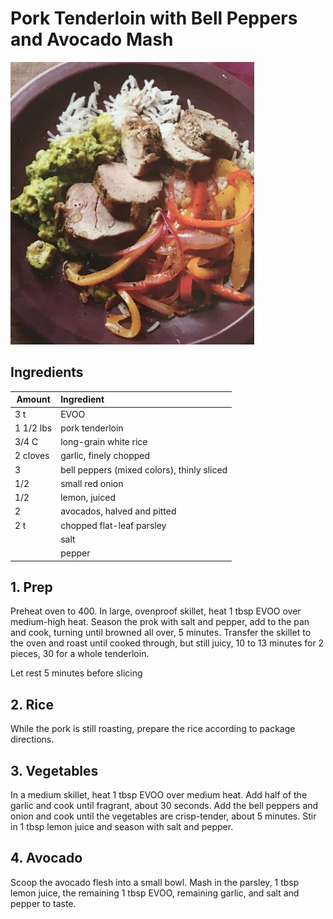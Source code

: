 # Pork Tenderloin with Bell Peppers and Avocado Mash

![Pork Tenderloin](https://github.com/CodingPenguin1/Recipes/blob/main/pork_tenderloin.png)

## Ingredients

| Amount    | Ingredient                                 |
| --------- | :----------------------------------------- |
| 3 t       | EVOO                                       |
| 1 1/2 lbs | pork tenderloin                            |
| 3/4 C     | long-grain white rice                      |
| 2 cloves  | garlic, finely chopped                     |
| 3         | bell peppers (mixed colors), thinly sliced |
| 1/2       | small red onion                            |
| 1/2       | lemon, juiced                              |
| 2         | avocados, halved and pitted                |
| 2 t       | chopped flat-leaf parsley                  |
|           | salt                                       |
|           | pepper                                     |

## 1. Prep

Preheat oven to 400. In large, ovenproof skillet, heat 1 tbsp EVOO over medium-high heat. Season the prok with salt and pepper, add to the pan and cook, turning until browned all over, 5 minutes. Transfer the skillet to the oven and roast until cooked through, but still juicy, 10 to 13 minutes for 2 pieces, 30 for a whole tenderloin.

Let rest 5 minutes before slicing

## 2. Rice

While the pork is still roasting, prepare the rice according to package directions.

## 3. Vegetables

In a medium skillet, heat 1 tbsp EVOO over medium heat. Add half of the garlic and cook until fragrant, about 30 seconds. Add the bell peppers and onion and cook until the vegetables are crisp-tender, about 5 minutes. Stir in 1 tbsp lemon juice and season with salt and pepper.

## 4. Avocado

Scoop the avocado flesh into a small bowl. Mash in the parsley, 1 tbsp lemon juice, the remaining 1 tbsp EVOO, remaining garlic, and salt and pepper to taste.
